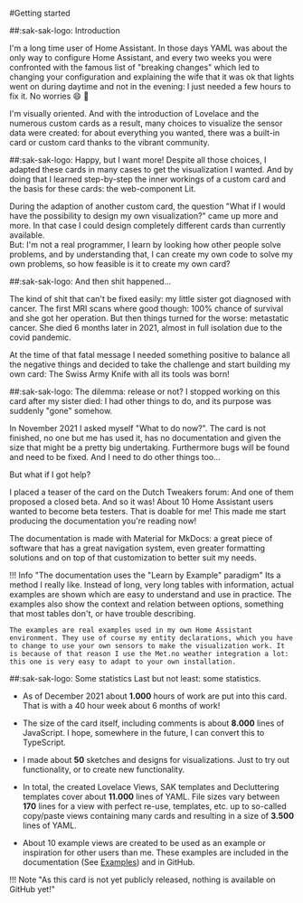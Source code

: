 #Getting started

##:sak-sak-logo: Introduction

I'm a long time user of Home Assistant. In those days YAML was about the only way to configure Home Assistant, and every two weeks you were confronted with the famous list of "breaking changes" which led to changing your configuration and explaining the wife that it was ok that lights went on during daytime and not in the evening: I just needed a few hours to fix it. No worries :smile: :kiss:

I'm visually oriented. And with the introduction of Lovelace and the numerous custom cards as a result, many choices to visualize the sensor data were created: for about everything you wanted, there was a built-in card or custom card thanks to the vibrant community.

##:sak-sak-logo: Happy, but I want more!
Despite all those choices, I adapted these cards in many cases to get the visualization I wanted. And by doing that I learned step-by-step the inner workings of a custom card and the basis for these cards: the web-component Lit.

During the adaption of another custom card, the question "What if I would have the possibility to design my own visualization?" came up more and more. In that case I could design completely different cards than currently available.
<br>But: I'm not a real programmer, I learn by looking how other people solve problems, and by understanding that, I can create my own code to solve my own problems, so how feasible is it to create my own card?

##:sak-sak-logo: And then shit happened...

The kind of shit that can't be fixed easily: my little sister got diagnosed with cancer. The first MRI scans where good though: 100% chance of survival and she got her operation. But then things turned for the worse: metastatic cancer. She died 6 months later in 2021, almost in full isolation due to the covid pandemic.

At the time of that fatal message I needed something positive to balance all the negative things and decided to take the challenge and start building my own card: The Swiss Army Knife with all its tools was born!

##:sak-sak-logo: The dilemma: release or not?
I stopped working on this card after my sister died: I had other things to do, and its purpose was suddenly "gone" somehow.

In November 2021 I asked myself "What to do now?". The card is not finished, no one but me has used it, has no documentation and given the size that might be a pretty big undertaking. Furthermore bugs will be found and need to be fixed. And I need to do other things too...

But what if I got help?

I placed a teaser of the card on the Dutch Tweakers forum: And one of them proposed a closed beta. And so it was! About 10 Home Assistant users wanted to become beta testers. That is doable for me! This made me start producing the documentation you're reading now!

The documentation is made with Material for MkDocs: a great piece of software that has a great navigation system, even greater formatting solutions and on top of that customization to better suit my needs.

!!! Info "The documentation uses the "Learn by Example" paradigm"
    Its a method I really like. Instead of long, very long tables with information, actual examples are shown which are easy to understand and use in practice. The examples also show the context and relation between options, something that most tables don't, or have trouble describing.
    
    The examples are real examples used in my own Home Assistant environment. They use of course my entity declarations, which you have to change to use your own sensors to make the visualization work. It is because of that reason I use the Met.no weather integration a lot: this one is very easy to adapt to your own installation.
    
##:sak-sak-logo: Some statistics
Last but not least: some statistics.

- As of December 2021 about **1.000** hours of work are put into this card. That is with a 40 hour week about 6 months of work!
- The size of the card itself, including comments is about **8.000** lines of JavaScript. I hope, somewhere in the future, I can convert this to TypeScript.
- I made about **50** sketches and designs for visualizations. Just to try out functionality, or to create new functionality.
- In total, the created Lovelace Views, SAK templates and Decluttering templates cover about **11.000** lines of YAML. File sizes vary between **170** lines for a view with perfect re-use, templates, etc. up to so-called copy/paste views containing many cards and resulting in a size of **3.500** lines of YAML.
- About 10 example views are created to be used as an example or inspiration for other users than me. These examples are included in the documentation (See [Examples]) and in GitHub.

  [examples]: ../examples/introduction.md
  
!!! Note "As this card is not yet publicly released, nothing is available on GitHub yet!"